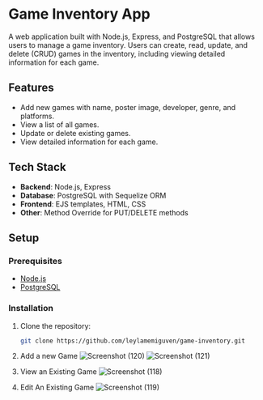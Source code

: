 # Game Inventory App

A web application built with Node.js, Express, and PostgreSQL that allows users to manage a game inventory. Users can create, read, update, and delete (CRUD) games in the inventory, including viewing detailed information for each game.

## Features

- Add new games with name, poster image, developer, genre, and platforms.
- View a list of all games.
- Update or delete existing games.
- View detailed information for each game.

## Tech Stack

- **Backend**: Node.js, Express
- **Database**: PostgreSQL with Sequelize ORM
- **Frontend**: EJS templates, HTML, CSS
- **Other**: Method Override for PUT/DELETE methods

## Setup

### Prerequisites

- [Node.js](https://nodejs.org/)
- [PostgreSQL](https://www.postgresql.org/)

### Installation

1. Clone the repository:

   ```bash
   git clone https://github.com/leylamemiguven/game-inventory.git


2. Add a new Game
![Screenshot (120)](https://github.com/user-attachments/assets/ec69a0d1-e91f-42f0-b852-29f8239869aa)
![Screenshot (121)](https://github.com/user-attachments/assets/c550ef67-df97-4501-9a47-646e86c9aca2)
   
   
4. View an Existing Game
![Screenshot (118)](https://github.com/user-attachments/assets/af5fcfee-14d0-4a7a-bfc3-7a86935e7f2b)

6. Edit An Existing Game
![Screenshot (119)](https://github.com/user-attachments/assets/2d86e6b9-4e50-4fd0-b27a-41a47d87726b)







